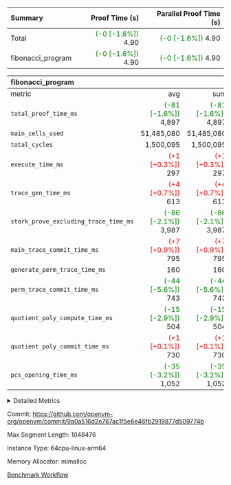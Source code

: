 | Summary | Proof Time (s) | Parallel Proof Time (s) |
|:---|---:|---:|
| Total | <span style='color: green'>(-0 [-1.6%])</span> 4.90 | <span style='color: green'>(-0 [-1.6%])</span> 4.90 |
| fibonacci_program | <span style='color: green'>(-0 [-1.6%])</span> 4.90 | <span style='color: green'>(-0 [-1.6%])</span> 4.90 |


| fibonacci_program |||||
|:---|---:|---:|---:|---:|
|metric|avg|sum|max|min|
| `total_proof_time_ms ` | <span style='color: green'>(-81 [-1.6%])</span> 4,897 | <span style='color: green'>(-81 [-1.6%])</span> 4,897 | <span style='color: green'>(-81 [-1.6%])</span> 4,897 | <span style='color: green'>(-81 [-1.6%])</span> 4,897 |
| `main_cells_used     ` |  51,485,080 |  51,485,080 |  51,485,080 |  51,485,080 |
| `total_cycles        ` |  1,500,095 |  1,500,095 |  1,500,095 |  1,500,095 |
| `execute_time_ms     ` | <span style='color: red'>(+1 [+0.3%])</span> 297 | <span style='color: red'>(+1 [+0.3%])</span> 297 | <span style='color: red'>(+1 [+0.3%])</span> 297 | <span style='color: red'>(+1 [+0.3%])</span> 297 |
| `trace_gen_time_ms   ` | <span style='color: red'>(+4 [+0.7%])</span> 613 | <span style='color: red'>(+4 [+0.7%])</span> 613 | <span style='color: red'>(+4 [+0.7%])</span> 613 | <span style='color: red'>(+4 [+0.7%])</span> 613 |
| `stark_prove_excluding_trace_time_ms` | <span style='color: green'>(-86 [-2.1%])</span> 3,987 | <span style='color: green'>(-86 [-2.1%])</span> 3,987 | <span style='color: green'>(-86 [-2.1%])</span> 3,987 | <span style='color: green'>(-86 [-2.1%])</span> 3,987 |
| `main_trace_commit_time_ms` | <span style='color: red'>(+7 [+0.9%])</span> 795 | <span style='color: red'>(+7 [+0.9%])</span> 795 | <span style='color: red'>(+7 [+0.9%])</span> 795 | <span style='color: red'>(+7 [+0.9%])</span> 795 |
| `generate_perm_trace_time_ms` |  160 |  160 |  160 |  160 |
| `perm_trace_commit_time_ms` | <span style='color: green'>(-44 [-5.6%])</span> 743 | <span style='color: green'>(-44 [-5.6%])</span> 743 | <span style='color: green'>(-44 [-5.6%])</span> 743 | <span style='color: green'>(-44 [-5.6%])</span> 743 |
| `quotient_poly_compute_time_ms` | <span style='color: green'>(-15 [-2.9%])</span> 504 | <span style='color: green'>(-15 [-2.9%])</span> 504 | <span style='color: green'>(-15 [-2.9%])</span> 504 | <span style='color: green'>(-15 [-2.9%])</span> 504 |
| `quotient_poly_commit_time_ms` | <span style='color: red'>(+1 [+0.1%])</span> 730 | <span style='color: red'>(+1 [+0.1%])</span> 730 | <span style='color: red'>(+1 [+0.1%])</span> 730 | <span style='color: red'>(+1 [+0.1%])</span> 730 |
| `pcs_opening_time_ms ` | <span style='color: green'>(-35 [-3.2%])</span> 1,052 | <span style='color: green'>(-35 [-3.2%])</span> 1,052 | <span style='color: green'>(-35 [-3.2%])</span> 1,052 | <span style='color: green'>(-35 [-3.2%])</span> 1,052 |



<details>
<summary>Detailed Metrics</summary>

| group | num_segments | keygen_time_ms | commit_exe_time_ms |
| --- | --- | --- | --- |
| fibonacci_program | 1 | 389 | 6 | 

| group | air_name | quotient_deg | interactions | constraints |
| --- | --- | --- | --- | --- |
| fibonacci_program | AccessAdapterAir<16> | 4 | 5 | 11 | 
| fibonacci_program | AccessAdapterAir<2> | 4 | 5 | 11 | 
| fibonacci_program | AccessAdapterAir<32> | 4 | 5 | 11 | 
| fibonacci_program | AccessAdapterAir<4> | 4 | 5 | 11 | 
| fibonacci_program | AccessAdapterAir<64> | 4 | 5 | 11 | 
| fibonacci_program | AccessAdapterAir<8> | 4 | 5 | 11 | 
| fibonacci_program | BitwiseOperationLookupAir<8> | 2 | 2 | 4 | 
| fibonacci_program | MemoryMerkleAir<8> | 4 | 4 | 38 | 
| fibonacci_program | PersistentBoundaryAir<8> | 4 | 3 | 5 | 
| fibonacci_program | PhantomAir | 4 | 3 | 4 | 
| fibonacci_program | Poseidon2PeripheryAir<BabyBearParameters>, 1> | 2 | 1 | 286 | 
| fibonacci_program | ProgramAir | 1 | 1 | 4 | 
| fibonacci_program | RangeTupleCheckerAir<2> | 1 | 1 | 4 | 
| fibonacci_program | Rv32HintStoreAir | 4 | 19 | 21 | 
| fibonacci_program | VariableRangeCheckerAir | 1 | 1 | 4 | 
| fibonacci_program | VmAirWrapper<Rv32BaseAluAdapterAir, BaseAluCoreAir<4, 8> | 4 | 19 | 30 | 
| fibonacci_program | VmAirWrapper<Rv32BaseAluAdapterAir, LessThanCoreAir<4, 8> | 4 | 17 | 35 | 
| fibonacci_program | VmAirWrapper<Rv32BaseAluAdapterAir, ShiftCoreAir<4, 8> | 4 | 23 | 84 | 
| fibonacci_program | VmAirWrapper<Rv32BranchAdapterAir, BranchEqualCoreAir<4> | 4 | 11 | 17 | 
| fibonacci_program | VmAirWrapper<Rv32BranchAdapterAir, BranchLessThanCoreAir<4, 8> | 4 | 13 | 32 | 
| fibonacci_program | VmAirWrapper<Rv32CondRdWriteAdapterAir, Rv32JalLuiCoreAir> | 4 | 10 | 15 | 
| fibonacci_program | VmAirWrapper<Rv32JalrAdapterAir, Rv32JalrCoreAir> | 4 | 16 | 16 | 
| fibonacci_program | VmAirWrapper<Rv32LoadStoreAdapterAir, LoadSignExtendCoreAir<4, 8> | 4 | 18 | 21 | 
| fibonacci_program | VmAirWrapper<Rv32LoadStoreAdapterAir, LoadStoreCoreAir<4> | 4 | 17 | 27 | 
| fibonacci_program | VmAirWrapper<Rv32MultAdapterAir, DivRemCoreAir<4, 8> | 4 | 25 | 72 | 
| fibonacci_program | VmAirWrapper<Rv32MultAdapterAir, MulHCoreAir<4, 8> | 4 | 24 | 23 | 
| fibonacci_program | VmAirWrapper<Rv32MultAdapterAir, MultiplicationCoreAir<4, 8> | 4 | 19 | 13 | 
| fibonacci_program | VmAirWrapper<Rv32RdWriteAdapterAir, Rv32AuipcCoreAir> | 4 | 11 | 12 | 
| fibonacci_program | VmConnectorAir | 4 | 3 | 8 | 

| group | air_name | segment | rows | prep_cols | perm_cols | main_cols | cells |
| --- | --- | --- | --- | --- | --- | --- | --- |
| fibonacci_program | AccessAdapterAir<8> | 0 | 32 |  | 12 | 17 | 928 | 
| fibonacci_program | BitwiseOperationLookupAir<8> | 0 | 65,536 | 3 | 8 | 2 | 655,360 | 
| fibonacci_program | MemoryMerkleAir<8> | 0 | 256 |  | 12 | 32 | 11,264 | 
| fibonacci_program | PersistentBoundaryAir<8> | 0 | 32 |  | 8 | 20 | 896 | 
| fibonacci_program | PhantomAir | 0 | 2 |  | 8 | 6 | 28 | 
| fibonacci_program | Poseidon2PeripheryAir<BabyBearParameters>, 1> | 0 | 256 |  | 8 | 300 | 78,848 | 
| fibonacci_program | ProgramAir | 0 | 4,096 |  | 8 | 10 | 73,728 | 
| fibonacci_program | RangeTupleCheckerAir<2> | 0 | 524,288 | 2 | 8 | 1 | 4,718,592 | 
| fibonacci_program | Rv32HintStoreAir | 0 | 4 |  | 24 | 32 | 224 | 
| fibonacci_program | VariableRangeCheckerAir | 0 | 262,144 | 2 | 8 | 1 | 2,359,296 | 
| fibonacci_program | VmAirWrapper<Rv32BaseAluAdapterAir, BaseAluCoreAir<4, 8> | 0 | 1,048,576 |  | 28 | 36 | 67,108,864 | 
| fibonacci_program | VmAirWrapper<Rv32BaseAluAdapterAir, LessThanCoreAir<4, 8> | 0 | 524,288 |  | 24 | 37 | 31,981,568 | 
| fibonacci_program | VmAirWrapper<Rv32BranchAdapterAir, BranchEqualCoreAir<4> | 0 | 262,144 |  | 16 | 26 | 11,010,048 | 
| fibonacci_program | VmAirWrapper<Rv32BranchAdapterAir, BranchLessThanCoreAir<4, 8> | 0 | 4 |  | 20 | 32 | 208 | 
| fibonacci_program | VmAirWrapper<Rv32CondRdWriteAdapterAir, Rv32JalLuiCoreAir> | 0 | 131,072 |  | 16 | 18 | 4,456,448 | 
| fibonacci_program | VmAirWrapper<Rv32JalrAdapterAir, Rv32JalrCoreAir> | 0 | 16 |  | 20 | 28 | 768 | 
| fibonacci_program | VmAirWrapper<Rv32LoadStoreAdapterAir, LoadStoreCoreAir<4> | 0 | 16 |  | 28 | 40 | 1,088 | 
| fibonacci_program | VmAirWrapper<Rv32RdWriteAdapterAir, Rv32AuipcCoreAir> | 0 | 8 |  | 16 | 21 | 296 | 
| fibonacci_program | VmConnectorAir | 0 | 2 | 1 | 8 | 4 | 24 | 

| group | segment | trace_gen_time_ms | total_proof_time_ms | total_cycles | total_cells | stark_prove_excluding_trace_time_ms | quotient_poly_compute_time_ms | quotient_poly_commit_time_ms | perm_trace_commit_time_ms | pcs_opening_time_ms | main_trace_commit_time_ms | main_cells_used | generate_perm_trace_time_ms | execute_time_ms |
| --- | --- | --- | --- | --- | --- | --- | --- | --- | --- | --- | --- | --- | --- | --- |
| fibonacci_program | 0 | 613 | 4,897 | 1,500,095 | 122,458,476 | 3,987 | 504 | 730 | 743 | 1,052 | 795 | 51,485,080 | 160 | 297 | 

</details>


Commit: https://github.com/openvm-org/openvm/commit/9a0a516d2e767ac1f5e6e46fb2919877d509774b

Max Segment Length: 1048476

Instance Type: 64cpu-linux-arm64

Memory Allocator: mimalloc

[Benchmark Workflow](https://github.com/openvm-org/openvm/actions/runs/13222382586)
